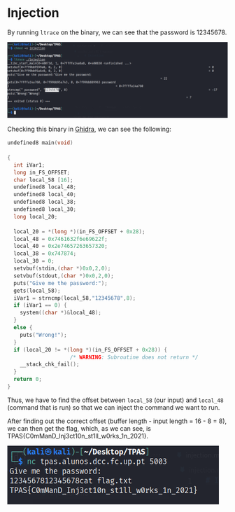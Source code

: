 # Injection

By running `ltrace` on the binary, we can see that the password is 12345678.

![](img/injection-password.png)

Checking this binary in [Ghidra](https://github.com/NationalSecurityAgency/ghidra), we can see the following:

```c
undefined8 main(void)

{
  int iVar1;
  long in_FS_OFFSET;
  char local_58 [16];
  undefined8 local_48;
  undefined8 local_40;
  undefined8 local_38;
  undefined8 local_30;
  long local_20;

  local_20 = *(long *)(in_FS_OFFSET + 0x28);
  local_48 = 0x7461632f6e69622f;
  local_40 = 0x2e74657263657320;
  local_38 = 0x747874;
  local_30 = 0;
  setvbuf(stdin,(char *)0x0,2,0);
  setvbuf(stdout,(char *)0x0,2,0);
  puts("Give me the password:");
  gets(local_58);
  iVar1 = strncmp(local_58,"12345678",8);
  if (iVar1 == 0) {
    system((char *)&local_48);
  }
  else {
    puts("Wrong!");
  }
  if (local_20 != *(long *)(in_FS_OFFSET + 0x28)) {
                    /* WARNING: Subroutine does not return */
    __stack_chk_fail();
  }
  return 0;
}
```

Thus, we have to find the offset between `local_58` (our input) and `local_48` (command that is run) so that we can inject the command we want to run.

After finding out the correct offset (buffer length - input length = 16 - 8 = 8), we can then get the flag, which, as we can see, is TPAS{C0mManD_Inj3ct10n_st1ll_w0rks_1n_2021}.

![](img/injection-flag.png)
